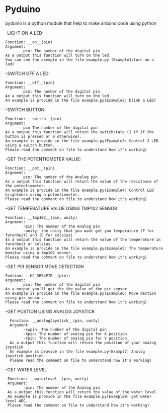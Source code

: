 # Pyduino
pyduino is a python module that help to make arduino code using python

-LIGHT ON A LED:

    Fonction: __on__(pin)
    Argument: 
            pin: The number of the digital pin
    As a output this function will turn on the led.
    You can see the exemple in the file example.py (Example1:turn on a led)
    
-SWITCH OFF A LED:

    Fonction: __off__(pin)
    Argument: 
            pin: The number of the digital pin
    As a output this function will turn on the led.
    An example is provide in the file example.py(Example2: blink a LED)
   
   
 -SWITCH BUTTON:
 
    Fonction: __switch__(pin)
    Argument: 
            pin The number of the digital pin
    As a output this function will return the switchstate (1 if if the button is pressed or 0 otherwise).
    An example is provide in the file example.py(Example3: Control 2 LED using a switch button. 
    Please read the comment on file to understand how it's working)
    

-GET THE POTENTIOMETER VALUE:

    Fonction: __pot__(pin)
    Argument: 
            pin: The number of the Analog pin
    As a output this function will return the value of the resistance of the potentiometer.
    An example is provide in the file example.py(Example4: Control LED brightness using a potentiometer.
    Please read the comment on file to understand how it's working)
                                                
                                                
                                      
-GET TEMPERATURE VALUE USING TMP102 SENSOR
   
    Fonction: __tmp102__(pin, unity)
    Argument: 
            -pin: The number of the Analog pin
            -unity: the unity that you want get you temperature (F for farenheit) and (C for celsius)
    As a output this function will return the value of the temperature in farenheit or celsius 
    An example is provide in the file example.py(Example5: The temperature monitor using a tmp102 sensor.
    Please read the comment on file to understand how it's working)
   
   
-GET PIR SENSOR MOVE DETECTION
    
    Fontion: --HC_SR04PIR__(pin):
    Argument:
            pin: The number of the digital pin
    As a output you'll get the the value of the pir sensor.
    An example is provide in the file example.py(Example6: Move dection using pir sensor.
    Please read the comment on file to understand how it's working)
    
    
-GET POSTION USING ANALOG JOYSTICK

      Fonction: __analogJoystick__(pin, unity)
      Argument: 
            -swpin: The number of the digital pin
            -Xpin: The number of analog pin for X position
            -Ypin: The number of analog pin for Y position
      As a output this function will return the position of your analog joystick
      An example is provide in the file example.py(Exampl7: Analog joystick position.
      Please read the comment on file to understand how it's working)
      
      
-GET WATER LEVEL

     Fonction: __waterlevel__(pin, unity)
     Argument: 
            -pin: The number of the Analog pin
     As a output this function will return the value of the water level 
     An example is provide in the file example.py(Example8: get water level ADC.
     Please read the comment on file to understand how it's working)
    
   
     

